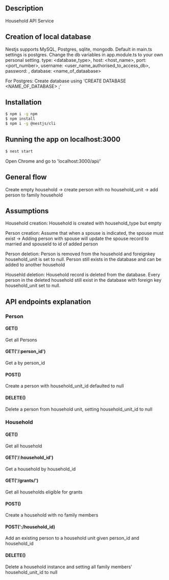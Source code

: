 ## Description

Household API Service

## Creation of local database

Nestjs supports MySQL, Postgres, sqlite, mongodb. Default in main.ts settings is postgres.
Change the db variables in app.module.ts to your own personal setting.
type: <database_type>,
host: <host_name>,
port: <port_number>,
username: <user_name_authorised_to_access_db>,
password: <password>,
database: <name_of_dataabase>

For Postgres:
Create database using 'CREATE DATABASE <NAME_OF_DATABASE> ;'

## Installation

```bash
$ npm i -g npm
$ npm install
$ npm i -g @nestjs/cli
```


## Running the app on localhost:3000

```bash
$ nest start
```

Open Chrome and go to 'localhost:3000/api/'


## General flow

Create empty household -> create person with no household_unit -> add person to family household

## Assumptions

Household creation:
Household is created with household_type but empty

Person creation:
Assume that when a spouse is indicated, the spouse must exist -> Adding person with spouse will update the spouse record to married and spouseId to id of added person

Person deletion:
Person is removed from the household and foreignkey household_unit is set to null. Person still exists in the database and can be added to another household

Househld deletion:
Household record is deleted from the database. Every person in the deleted household still exist in the database with foreign key household_unit set to null.


## API endpoints explanation

### Person

#### GET()
Get all Persons

#### GET('/:person_id')
Get a by person_id

#### POST()
Create a person with household_unit_id defaulted to null

#### DELETE()
Delete a person from household unit, setting household_unit_id to null

### Household

#### GET()
Get all household

#### GET('/:household_id')
Get a household by household_id

#### GET('/grants/')
Get all households eligible for grants

#### POST()
Create a household with no family members

#### POST(':/household_id)
Add an existing person to a household unit given person_id and household_id

#### DELETE()
Delete a household instance and setting all family members' household_unit_id to null
